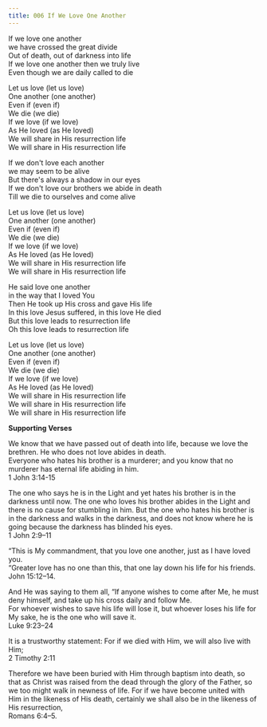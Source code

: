 ```yaml
---
title: 006 If We Love One Another 
---
```


If we love one another \
we have crossed the great divide \
Out of death, out of darkness into life \
If we love one another then we truly live \
Even though we are daily called to die 

Let us love (let us love) \
One another (one another) \
Even if (even if) \
We die (we die) \
If we love (if we love) \
As He loved (as He loved) \
We will share in His resurrection life \
We will share in His resurrection life 

If we don't love each another \
we may seem to be alive \
But there's always a shadow in our eyes \
If we don't love our brothers we abide in death  \
Till we die to ourselves and come alive

Let us love (let us love) \
One another (one another) \
Even if (even if) \
We die (we die) \
If we love (if we love) \
As He loved (as He loved) \
We will share in His resurrection life \
We will share in His resurrection life 

He said love one another \
in the way that I loved You \
Then He took up His cross and gave His life \
In this love Jesus suffered, in this love He died \
But this love leads to resurrection life \
Oh this love leads to resurrection life

Let us love (let us love) \
One another (one another) \
Even if (even if) \
We die (we die) \
If we love (if we love) \
As He loved (as He loved) \
We will share in His resurrection life \
We will share in His resurrection life \
We will share in His resurrection life


**Supporting Verses**

We know that we have passed out of death into life, because we love the brethren. He who does not love abides in death. \
Everyone who hates his brother is a murderer; and you know that no murderer has eternal life abiding in him. \
1 John 3:14-15

The one who says he is in the Light and yet hates his brother is in the darkness until now.
The one who loves his brother abides in the Light and there is no cause for stumbling in him. 
But the one who hates his brother is in the darkness and walks in the darkness, and does not know where he is going because the darkness has blinded his eyes. \
1 John 2:9–11

“This is My commandment, that you love one another, just as I have loved you. \
“Greater love has no one than this, that one lay down his life for his friends. \
John 15:12–14.

And He was saying to them all, “If anyone wishes to come after Me, he must deny himself, and take up his cross daily and follow Me. \
For whoever wishes to save his ﻿life will lose it, but whoever loses his ﻿life for My sake, he is the one who will save it. \
Luke 9:23–24

It is a trustworthy statement: 
For if we died with Him, we will also live with Him; \
2 Timothy 2:11

Therefore we have been buried with Him through baptism into death, so that as Christ was raised from the dead through the glory of the Father, so we too might walk in newness of life. For if we have become united with Him in the likeness of His death, certainly we shall also be in the likeness of His resurrection, \
Romans 6:4–5.
